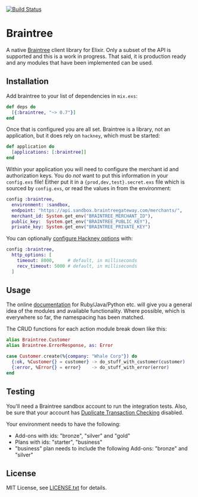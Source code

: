 [![Build Status](https://travis-ci.org/sorentwo/braintree-elixir.svg?branch=master)](https://travis-ci.org/sorentwo/braintree-elixir)

# Braintree

A native [Braintree][braintree] client library for Elixir. Only a subset of the
API is supported and this is a work in progress. That said, it is production
ready and any modules that have been implemented can be used.

[braintree]: https://www.braintreepayments.com

## Installation

Add braintree to your list of dependencies in `mix.exs`:

```elixir
def deps do
  [{:braintree, "~> 0.7"}]
end
```

Once that is configured you are all set. Braintree is a library, not an
application, but it does rely on `hackney`, which must be started:

```elixir
def application do
  [applications: [:braintree]]
end
```

Within your application you will need to configure the merchant id and
authorization keys. You do *not* want to put this information in your
`config.exs` file! Either put it in a `{prod,dev,test}.secret.exs` file which is
sourced by `config.exs`, or read the values in from the environment:

```elixir
config :braintree,
  environment: :sandbox,
  endpoint: "https://api.sandbox.braintreegateway.com/merchants/",
  merchant_id: System.get_env("BRAINTREE_MERCHANT_ID"),
  public_key:  System.get_env("BRAINTREE_PUBLIC_KEY"),
  private_key: System.get_env("BRAINTREE_PRIVATE_KEY")
```

You can optionally [configure Hackney options][opts] with:

```elixir
config :braintree,
  http_options: [
    timeout: 8000,     # default, in milliseconds
    recv_timeout: 5000 # default, in milliseconds
  ]
```

[opts]: https://github.com/benoitc/hackney/blob/master/doc/hackney.md#request5

## Usage

The online [documentation][doc] for Ruby/Java/Python etc. will give you a
general idea of the modules and available functionality. Where possible, which
is everywhere so far, the namespacing has been matched.

The CRUD functions for each action module break down like this:

```elixir
alias Braintree.Customer
alias Braintree.ErrorResponse, as: Error

case Customer.create(%{company: "Whale Corp"}) do
  {:ok, %Customer{} = customer} -> do_stuff_with_customer(customer)
  {:error, %Error{} = error}    -> do_stuff_with_error(error)
end
```

[doc]: https://developers.braintreepayments.com/

## Testing

You'll need a Braintree sandbox account to run the integration tests. Also, be
sure that your account has [Duplicate Transaction Checking][dtc] disabled.

Your environment needs to have the following:
- Add-ons with ids: "bronze", "silver" and "gold"
- Plans with ids: "starter", "business"
- "business" plan needs to include the following Add-ons: "bronze" and "silver"

[dtc]: https://articles.braintreepayments.com/control-panel/transactions/duplicate-checking

## License

MIT License, see [LICENSE.txt](LICENSE.txt) for details.
